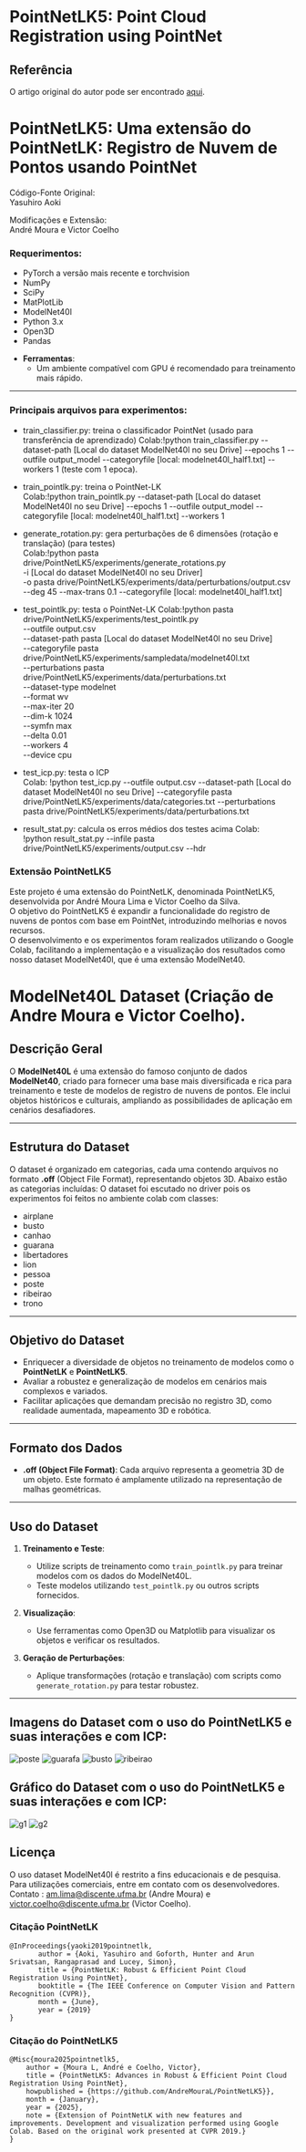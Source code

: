 # PointNetLK5: Point Cloud Registration using PointNet
## Referência  
O artigo original do autor pode ser encontrado [aqui](https://openaccess.thecvf.com/content_CVPR_2019/papers/Aoki_PointNetLK_Robust__Efficient_Point_Cloud_Registration_Using_PointNet_CVPR_2019_paper.pdf).

# PointNetLK5: Uma extensão do PointNetLK: Registro de Nuvem de Pontos usando PointNet  

Código-Fonte Original:  
Yasuhiro Aoki  

Modificações e Extensão:  
André Moura  e Victor Coelho 

### Requerimentos:  
* PyTorch a versão mais recente e torchvision  
* NumPy  
* SciPy  
* MatPlotLib  
* ModelNet40l
* Python 3.x 
* Open3D
* Pandas

- **Ferramentas**:
  - Um ambiente compatível com GPU é recomendado para treinamento mais rápido.

---

### Principais arquivos para experimentos:  
* train_classifier.py: treina o classificador PointNet (usado para transferência de aprendizado)
Colab:!python train_classifier.py --dataset-path [Local do dataset ModelNet40l no seu Drive] --epochs 1 --outfile output_model --categoryfile [local: modelnet40l_half1.txt] --workers 1 (teste com 1 epoca).
* train_pointlk.py: treina o PointNet-LK  
Colab:!python train_pointlk.py --dataset-path  [Local do dataset ModelNet40l no seu Drive] --epochs 1 --outfile output_model --categoryfile  [local: modelnet40l_half1.txt] --workers 1
* generate_rotation.py: gera perturbações de 6 dimensões (rotação e translação) (para testes)  
Colab:!python pasta drive/PointNetLK5/experiments/generate_rotations.py \
-i [Local do dataset ModelNet40l no seu Driver] \
-o pasta drive/PointNetLK5/experiments/data/perturbations/output.csv \
--deg 45 --max-trans 0.1 --categoryfile [local: modelnet40l_half1.txt]

* test_pointlk.py: testa o PointNet-LK 
Colab:!python pasta drive/PointNetLK5/experiments/test_pointlk.py \
  --outfile output.csv \
  --dataset-path pasta [Local do dataset ModelNet40l no seu Drive] \
  --categoryfile pasta drive/PointNetLK5/experiments/sampledata/modelnet40l.txt \
  --perturbations pasta drive/PointNetLK5/experiments/data/perturbations.txt \
  --dataset-type modelnet \
  --format wv \
  --max-iter 20 \
  --dim-k 1024 \
  --symfn max \
  --delta 0.01 \
  --workers 4 \
  --device cpu
* test_icp.py: testa o ICP  
Colab: !python test_icp.py --outfile output.csv --dataset-path [Local do dataset ModelNet40l no seu Drive] --categoryfile pasta drive/PointNetLK5/experiments/data/categories.txt --perturbations pasta drive/PointNetLK5/experiments/data/perturbations.txt
* result_stat.py: calcula os erros médios dos testes acima 
Colab:  
!python result_stat.py --infile pasta drive/PointNetLK5/experiments/output.csv --hdr
### Extensão PointNetLK5  
Este projeto é uma extensão do PointNetLK, denominada PointNetLK5, desenvolvida por André Moura Lima e Victor Coelho da Silva.  
O objetivo do PointNetLK5 é expandir a funcionalidade do registro de nuvens de pontos com base em PointNet, introduzindo melhorias e novos recursos.  
O desenvolvimento e os experimentos foram realizados utilizando o Google Colab, facilitando a implementação e a visualização dos resultados como nosso dataset ModelNet40l, que é uma extensão ModelNet40.

# ModelNet40L Dataset (Criação de Andre Moura e Victor Coelho).

## Descrição Geral
O **ModelNet40L** é uma extensão do famoso conjunto de dados **ModelNet40**, criado para fornecer uma base mais diversificada e rica para treinamento e teste de modelos de registro de nuvens de pontos. Ele inclui objetos históricos e culturais, ampliando as possibilidades de aplicação em cenários desafiadores.

---

## Estrutura do Dataset
O dataset é organizado em categorias, cada uma contendo arquivos no formato **.off** (Object File Format), representando objetos 3D. Abaixo estão as categorias incluídas:
O dataset foi escutado no driver  pois  os experimentos foi feitos no ambiente colab com classes:
- airplane
- busto
- canhao
- guarana
- libertadores
- lion
- pessoa
- poste
- ribeirao
- trono
---

## Objetivo do Dataset
- Enriquecer a diversidade de objetos no treinamento de modelos como o **PointNetLK** e **PointNetLK5**.
- Avaliar a robustez e generalização de modelos em cenários mais complexos e variados.
- Facilitar aplicações que demandam precisão no registro 3D, como realidade aumentada, mapeamento 3D e robótica.

---

## Formato dos Dados
- **.off (Object File Format)**: Cada arquivo representa a geometria 3D de um objeto. Este formato é amplamente utilizado na representação de malhas geométricas.

---

## Uso do Dataset
1. **Treinamento e Teste**:
   - Utilize scripts de treinamento como `train_pointlk.py` para treinar modelos com os dados do ModelNet40L.
   - Teste modelos utilizando `test_pointlk.py` ou outros scripts fornecidos.

2. **Visualização**:
   - Use ferramentas como Open3D ou Matplotlib para visualizar os objetos e verificar os resultados.

3. **Geração de Perturbações**:
   - Aplique transformações (rotação e translação) com scripts como `generate_rotation.py` para testar robustez.

---
##  Imagens do Dataset com o uso do PointNetLK5 e suas interações e com ICP:
![poste](https://github.com/user-attachments/assets/e6199587-08d7-4108-9fa4-b00a169ccac7)
![guarafa](https://github.com/user-attachments/assets/c3000b40-f640-4aa3-a77b-48ccac171979)
![busto](https://github.com/user-attachments/assets/89b5edb0-92d9-4a84-b845-46cf09be7d77)
![ribeirao](https://github.com/user-attachments/assets/4faf2e4d-629f-4015-90de-e582f22e994b)

##  Gráfico do Dataset com o uso do PointNetLK5 e suas interações e com ICP:
![g1](https://github.com/user-attachments/assets/4789d6a2-32d6-4544-87d7-124466810be6)
![g2](https://github.com/user-attachments/assets/0a046bb0-9c1d-427b-b94e-b6aada7b5951)

## Licença
O uso dataset  ModelNet40l é restrito a fins educacionais e de pesquisa. Para utilizações comerciais, entre em contato com os desenvolvedores.
Contato : am.lima@discente.ufma.br (Andre Moura) e victor.coelho@discente.ufma.br (Victor Coelho).  

### Citação PointNetLK
```
@InProceedings{yaoki2019pointnetlk,
       author = {Aoki, Yasuhiro and Goforth, Hunter and Arun Srivatsan, Rangaprasad and Lucey, Simon},
       title = {PointNetLK: Robust & Efficient Point Cloud Registration Using PointNet},
       booktitle = {The IEEE Conference on Computer Vision and Pattern Recognition (CVPR)},
       month = {June},
       year = {2019}
}
```
### Citação do PointNetLK5  
```
@Misc{moura2025pointnetlk5,
    author = {Moura L, André e Coelho, Victor},
    title = {PointNetLK5: Advances in Robust & Efficient Point Cloud Registration Using PointNet},
    howpublished = {https://github.com/AndreMouraL/PointNetLK5}},
    month = {January},
    year = {2025},
    note = {Extension of PointNetLK with new features and improvements. Development and visualization performed using Google Colab. Based on the original work presented at CVPR 2019.}
}
```


